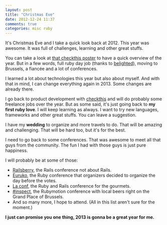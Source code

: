 ```yaml
---
layout: post
title: "Christmas Eve"
date: 2012-12-24 11:37
comments: true
categories: misc ruby
---
```

It's Christmas Eve and I take a quick look back at 2012. 
This year was awesome. It was full of challenges, learning and other great stuffs.

You can take a look at [that checkthis poster](http://checkthis.com/2012-in-12-pictures) to have a quick overview of the year. But in a few words, full ruby day job (thanks to [belighted](http://belighted.com)), moving to Brussels, a fiancée and a lot of conferences.

I learned a lot about technologies this year but also about myself. And with that in mind, I can change everything again in 2013. Some changes are already there.

I go back to product development with [checkthis](http://checkthis.com) and will do probably some freelance jobs over the year. But as some said, it's just going back to **my first ruby love**.
I will keep learning as always. I want to try new languages, frameworks and other great stuffs. You can leave a suggestion.


I have my **wedding** to organize and more travels to do. That will be amazing and challenging. That will be hard too, but it's for the best.

I need to go back to some conferences. That was awesome to meet all that guys from the community. The fun I had with those guys is just pure happiness.

I will probably be at some of those: 

* [Railsberry](http://railsberry.com/), the Rails conference not about Rails.
* [Euruko](http://euruko2013.org/), the Ruby conference that organizers decided to organize the day before the votes.
* [La conf](http://2013.la-conf.org/), the Ruby and Rails conference for the gourmets.
* [#inspect](http://www.rubymotion.com/conference/), the Rubymotion conference with local beers right on the Grand Place of Brussels.
* And so many more, I hope to attend. (All in this list aren't sure for the moment.)

**I just can promise you one thing, 2013 is gonna be a great year for me.**

